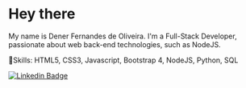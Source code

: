 <!--
**Dener-Fernandes/Dener-Fernandes** is a ✨ _special_ ✨ repository because its `README.md` (this file) appears on your GitHub profile.

Here are some ideas to get you started:

- 🔭 I’m currently working on ...
- 🌱 I’m currently learning ...
- 👯 I’m looking to collaborate on ...
- 🤔 I’m looking for help with ...
- 💬 Ask me about ...
- 📫 How to reach me: ...
- 😄 Pronouns: ...
- ⚡ Fun fact: ...
-->

# Hey there

My name is Dener Fernandes de Oliveira. I'm a Full-Stack Developer, passionate about web back-end technologies, such as NodeJS.

🚀Skills: HTML5, CSS3, Javascript, Bootstrap 4, NodeJS, Python, SQL

[![Linkedin Badge](https://img.shields.io/badge/LinkedIn-0077B5?style=for-the-badge&logo=linkedin&logoColor=white)](https://www.linkedin.com/in/dener-fernandes-de-oliveira-0a5bb81b7/?lipi=urn%3Ali%3Apage%3Ad_flagship3_feed%3BSgMe6S8WSkW3diWZQK%2Bs%2BA%3D%3D)
